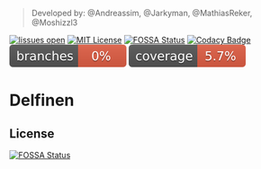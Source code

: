 > Developed by: @Andreassim, @Jarkyman, @MathiasReker, @Moshizzl3 

[![Iissues open][issues-shield]][issues-url]
[![MIT License][license-shield]][license-url]
[![FOSSA Status][fossa-shield]][fossa-url]
[![Codacy Badge][codacy-shield]][codacy-url]
[![Coverage][coverage-shield]][coverage-url]
[![Branch Coverage][branch-coverage-shield]][coverage-url]

# Delfinen

## License

[![FOSSA Status][fossa-large]][fossa-badge]

[license-shield]: https://img.shields.io/github/license/MathiasReker/Delfinen.svg

[license-url]: https://github.com/MathiasReker/Delfinen/blob/develop/LICENSE

[codacy-shield]: https://app.codacy.com/project/badge/Grade/3b61eb66958f421b9b4fdc64a700632b

[codacy-url]: https://www.codacy.com/gh/MathiasReker/Delfinen/dashboard?utm_source=github.com&amp;utm_medium=referral&amp;utm_content=MathiasReker/Delfinen&amp;utm_campaign=Badge_Grade

[fossa-shield]: https://app.fossa.com/api/projects/git%2Bgithub.com%2FMathiasReker%2FDelfinen.svg?type=shield

[fossa-url]: https://app.fossa.com/projects/git%2Bgithub.com%2FMathiasReker%2FDelfinen?ref=badge_shield

[fossa-large]: https://app.fossa.com/api/projects/git%2Bgithub.com%2FMathiasReker%2FDelfinen.svg?type=large

[fossa-badge]: https://app.fossa.com/projects/git%2Bgithub.com%2FMathiasReker%2FDelfinen?ref=badge_large

[coverage-shield]: https://github.com/MathiasReker/Delfinen/blob/develop/.github/badges/branches.svg

[branch-coverage-shield]: https://github.com/MathiasReker/Delfinen/blob/develop/.github/badges/jacoco.svg

[coverage-url]: https://github.com/MathiasReker/Delfinen/actions/workflows/jacoco.yml

[issues-shield]: https://img.shields.io/github/issues/MathiasReker/Delfinen

[issues-url]: https://github.com/MathiasReker/Delfinen/issues
